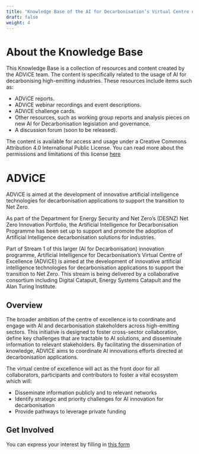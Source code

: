 ```yaml
---
title: "Knowledge Base of the AI for Decarbonisation’s Virtual Centre of Excellence"
draft: false
weight: 4
---
```

# About the Knowledge Base
This Knowledge Base is a collection of resources and content created by the ADViCE team. The content is specifically related to the usage of AI for decarbonising high-emitting industries. These resources include items such as:
- ADViCE reports.
- ADViCE webinar recordings and event descriptions.
- ADViCE challenge cards.
- Other resources, such as working group reports and analysis pieces on new AI for Decarbonisation legislation and governance.
- A discussion forum (soon to be released).

The content is available for access and usage under a Creative Commons Attribution 4.0 International Public License. You can read more about the permissions and limitations of this license [here](https://alan-turing-institute.github.io/ADViCE/community-guidelines/license/)
# ADViCE
ADViCE is aimed at the development of innovative artificial intelligence technologies for decarbonisation applications to support the transition to Net Zero.

As part of the Department for Energy Security and Net Zero’s (DESNZ) Net Zero Innovation Portfolio, the Artificial Intelligence for Decarbonisation Programme has been set up to support and promote the adoption of Artificial Intelligence decarbonisation solutions for industries.

Part of Stream 1 of this larger (AI for Decarbonisation) innovation programme, Artificial Intelligence for Decarbonisation’s Virtual Centre of Excellence (ADViCE) is aimed at the development of innovative artificial intelligence technologies for decarbonisation applications to support the transition to Net Zero. This stream is being delivered by a collaborative consortium including Digital Catapult, Energy Systems Catapult and the Alan Turing Institute.

## Overview
The broader ambition of the centre of excellence is to coordinate and engage with AI and decarbonisation stakeholders across high-emitting sectors. This initiative is designed to foster cross-sector collaboration, define key challenges that are tractable to AI solutions, and disseminate information to relevant stakeholders. By facilitating the dissemination of knowledge, ADVICE aims to coordinate AI innovations efforts directed at decarbonisation applications. 

The virtual centre of excellence will act as the front door for all collaborators, participants and contributors to foster a vital ecosystem which will:

- Disseminate information publicly and to relevant networks
- Identify strategic and priority challenges for AI innovation for decarbonisation
- Provide pathways to leverage private funding

## Get Involved
You can express your interest by filling in [this form](https://assets-gbr.mkt.dynamics.com/cd69a60c-3e6e-41d1-9cc4-5dc606fed704/digitalassets/standaloneforms/02f1dcd2-538c-ee11-be36-6045bd0e6795)
